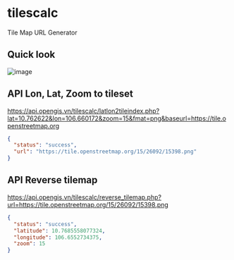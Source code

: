 # tilescalc
Tile Map URL Generator

## Quick look

![image](https://github.com/user-attachments/assets/1c1fb35b-37d0-471a-8a80-19458f6b516d)

## API Lon, Lat, Zoom to tileset

https://api.opengis.vn/tilescalc/latlon2tileindex.php?lat=10.762622&lon=106.660172&zoom=15&fmat=png&baseurl=https://tile.openstreetmap.org

```json
{
  "status": "success",
  "url": "https://tile.openstreetmap.org/15/26092/15398.png"
}
```

## API Reverse tilemap

https://api.opengis.vn/tilescalc/reverse_tilemap.php?url=https://tile.openstreetmap.org/15/26092/15398.png

```json
{
  "status": "success",
  "latitude": 10.7685558077324,
  "longitude": 106.6552734375,
  "zoom": 15
}
```